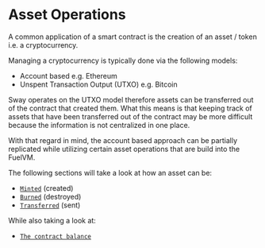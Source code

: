 # Asset Operations

A common application of a smart contract is the creation of an asset / token i.e. a cryptocurrency.

Managing a cryptocurrency is typically done via the following models:

- Account based e.g. Ethereum
- Unspent Transaction Output (UTXO) e.g. Bitcoin

Sway operates on the UTXO model therefore assets can be transferred out of the contract that created them. What this means is that keeping track of assets that have been transferred out of the contract may be more difficult because the information is not centralized in one place.

With that regard in mind, the account based approach can be partially replicated while utilizing certain asset operations that are build into the FuelVM.

The following sections will take a look at how an asset can be:

- [`Minted`](mint/index.md) (created)
- [`Burned`](burn.md) (destroyed)
- [`Transferred`](transfer/index.md) (sent)

While also taking a look at:

- [`The contract balance`](balance.md)
